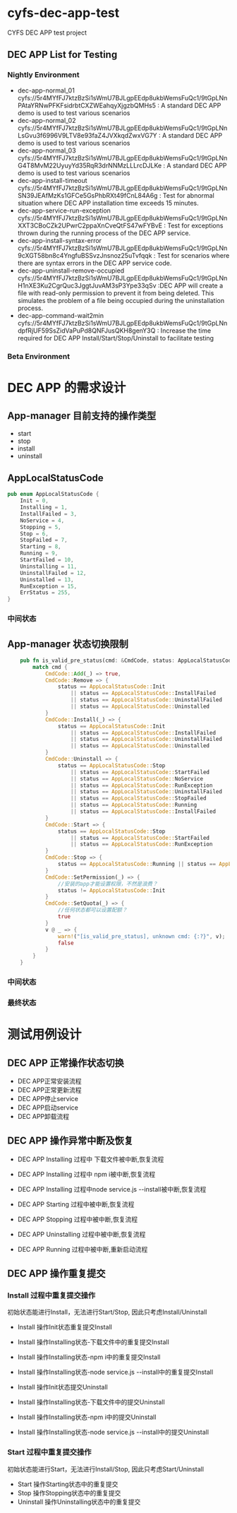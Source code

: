 # cyfs-dec-app-test
CYFS DEC APP test project

## DEC APP List for Testing

### Nightly Environment

+ dec-app-normal_01 cyfs://5r4MYfFJ7ktzBzSi1sWmU7BJLgpEEdp8ukbWemsFuQc1/9tGpLNnPAtaYRNwPFKFsidrbtCXZWEahqyXjgzbQMHs5 : A standard DEC APP demo is used to test various scenarios
+ dec-app-normal_02 cyfs://5r4MYfFJ7ktzBzSi1sWmU7BJLgpEEdp8ukbWemsFuQc1/9tGpLNnLsGvu3f6996V9LTV8e93faZ4JVXkqdZwxVG7Y : A standard DEC APP demo is used to test various scenarios
+ dec-app-normal_03 cyfs://5r4MYfFJ7ktzBzSi1sWmU7BJLgpEEdp8ukbWemsFuQc1/9tGpLNnG4T8MvM22UyuyYd35RqR3drNNMzLLLrcDJLKe : A standard DEC APP demo is used to test various scenarios
+ dec-app-install-timeout cyfs://5r4MYfFJ7ktzBzSi1sWmU7BJLgpEEdp8ukbWemsFuQc1/9tGpLNnSN39JEAfMzKs1GFCe5GsPhbRXt49fCnL84A6g : Test for abnormal situation where DEC APP installation time exceeds 15 minutes.
+ dec-app-service-run-exception cyfs://5r4MYfFJ7ktzBzSi1sWmU7BJLgpEEdp8ukbWemsFuQc1/9tGpLNnXXT3CBoCZk2UPwrC2ppaXnCveQtFS47wFYBvE : Test for exceptions thrown during the running process of the DEC APP service.
+ dec-app-install-syntax-error cyfs://5r4MYfFJ7ktzBzSi1sWmU7BJLgpEEdp8ukbWemsFuQc1/9tGpLNn9cXGT58bn8c4YngfuBSSvzJnsnoz25uTvfqqk : Test for scenarios where there are syntax errors in the DEC APP service code.
+ dec-app-uninstall-remove-occupied cyfs://5r4MYfFJ7ktzBzSi1sWmU7BJLgpEEdp8ukbWemsFuQc1/9tGpLNnH1nXE3Ku2CgrQuc3JggtJuvAM3sP3Ype33qSv :DEC APP will create a file with read-only permission to prevent it from being deleted. This simulates the problem of a file being occupied during the uninstallation process.
+ dec-app-command-wait2min cyfs://5r4MYfFJ7ktzBzSi1sWmU7BJLgpEEdp8ukbWemsFuQc1/9tGpLNndpfRjUF59SsZidVaPuPd8QNFJusQKH8genY3Q : Increase the time required for DEC APP Install/Start/Stop/Uninstall to facilitate testing

### Beta Environment



# DEC APP 的需求设计

## App-manager 目前支持的操作类型
+ start
+ stop
+ install
+ uninstall


## AppLocalStatusCode
``` rust
pub enum AppLocalStatusCode {
    Init = 0,
    Installing = 1, 
    InstallFailed = 3,
    NoService = 4,
    Stopping = 5,
    Stop = 6,
    StopFailed = 7,
    Starting = 8,
    Running = 9,
    StartFailed = 10,
    Uninstalling = 11,
    UninstallFailed = 12,
    Uninstalled = 13,
    RunException = 15, 
    ErrStatus = 255,
}
```

### 中间状态

### 


## App-manager 状态切换限制
``` rust
    pub fn is_valid_pre_status(cmd: &CmdCode, status: AppLocalStatusCode) -> bool {
        match cmd {
            CmdCode::Add(_) => true,
            CmdCode::Remove => {
                status == AppLocalStatusCode::Init
                    || status == AppLocalStatusCode::InstallFailed
                    || status == AppLocalStatusCode::UninstallFailed
                    || status == AppLocalStatusCode::Uninstalled
            }
            CmdCode::Install(_) => {
                status == AppLocalStatusCode::Init
                    || status == AppLocalStatusCode::InstallFailed
                    || status == AppLocalStatusCode::UninstallFailed
                    || status == AppLocalStatusCode::Uninstalled
            }
            CmdCode::Uninstall => {
                status == AppLocalStatusCode::Stop
                    || status == AppLocalStatusCode::StartFailed
                    || status == AppLocalStatusCode::NoService
                    || status == AppLocalStatusCode::RunException
                    || status == AppLocalStatusCode::UninstallFailed
                    || status == AppLocalStatusCode::StopFailed
                    || status == AppLocalStatusCode::Running
                    || status == AppLocalStatusCode::InstallFailed
            }
            CmdCode::Start => {
                status == AppLocalStatusCode::Stop
                    || status == AppLocalStatusCode::StartFailed
                    || status == AppLocalStatusCode::RunException
            }
            CmdCode::Stop => {
                status == AppLocalStatusCode::Running || status == AppLocalStatusCode::StopFailed
            }
            CmdCode::SetPermission(_) => {
                //安装的app才能设置权限，不然是浪费？
                status != AppLocalStatusCode::Init
            }
            CmdCode::SetQuota(_) => {
                //任何状态都可以设置配额？
                true
            }
            v @ _ => {
                warn!("[is_valid_pre_status], unknown cmd: {:?}", v);
                false
            }
        }
    }

```


### 中间状态

### 最终状态



# 测试用例设计

## DEC APP 正常操作状态切换
+ DEC APP正常安装流程
+ DEC APP正常更新流程
+ DEC APP停止service
+ DEC APP启动service
+ DEC APP卸载流程

## DEC APP 操作异常中断及恢复
+ DEC APP Installing 过程中 下载文件被中断,恢复流程
  
+ DEC APP Installing 过程中 npm i被中断,恢复流程
 
+ DEC APP Installing 过程中node service.js --install被中断,恢复流程

+ DEC APP Starting 过程中被中断,恢复流程

+ DEC APP Stopping 过程中被中断,恢复流程

+ DEC APP Uninstalling 过程中被中断,恢复流程

+ DEC APP Running 过程中被中断,重新启动流程

## DEC APP 操作重复提交

### Install 过程中重复提交操作
初始状态能进行Install，无法进行Start/Stop, 因此只考虑Install/Uninstall 

+ Install 操作Init状态重复提交Install
+ Install 操作Installing状态-下载文件中的重复提交Install
+ Install 操作Installing状态-npm i中的重复提交Install
+ Install 操作Installing状态-node service.js --install中的重复提交Install

+ Install 操作Init状态提交Uninstall
+ Install 操作Installing状态-下载文件中的提交Uninstall
+ Install 操作Installing状态-npm i中的提交Uninstall
+ Install 操作Installing状态-node service.js --install中的提交Uninstall

### Start 过程中重复提交操作
初始状态能进行Start，无法进行Install/Stop, 因此只考虑Start/Uninstall

+ Start 操作Starting状态中的重复提交
+ Stop 操作Stopping状态中的重复提交
+ Uninstall 操作Uninstalling状态中的重复提交